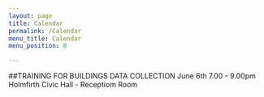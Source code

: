 ```yaml
---
layout: page
title: Calendar
permalink: /Calendar
menu_title: Calendar
menu_position: 8

---
```

##TRAINING FOR BUILDINGS DATA COLLECTION
June 6th 7.00 - 9.00pm Holmfirth Civic Hall - Receptiom Room
